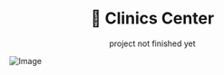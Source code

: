 <h1 align="center" >🏤 Clinics Center</h1>

<p align="center" >project not finished yet </p>

![Image](https://github.com/user-attachments/assets/b1f3c99e-3e8b-4115-a038-b1c959fa8ea4)
